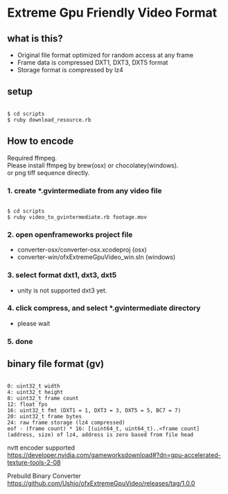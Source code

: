# Extreme Gpu Friendly Video Format

## what is this?
- Original file format optimized for random access at any frame
- Frame data is compressed DXT1, DXT3, DXT5 format
- Storage format is compressed by lz4

## setup

```

$ cd scripts
$ ruby download_resource.rb

```

## How to encode
Required ffmpeg.<br>
Please install ffmpeg by brew(osx) or chocolatey(windows).<br>
or png tiff sequence directly. <br>

### 1. create \*.gvintermediate from any video file

```

$ cd scripts
$ ruby video_to_gvintermediate.rb footage.mov

```

### 2. open openframeworks project file
- converter-osx/converter-osx.xcodeproj  (osx)
- converter-win/ofxExtremeGpuVideo_win.sln (windows)

### 3. select format dxt1, dxt3, dxt5
- unity is not supported dxt3 yet.

### 4. click compress, and select \*.gvintermediate directory
- please wait

### 5. done

## binary file format (gv)

```

0: uint32_t width
4: uint32_t height
8: uint32_t frame count
12: float fps
16: uint32_t fmt (DXT1 = 1, DXT3 = 3, DXT5 = 5, BC7 = 7)
20: uint32_t frame bytes
24: raw frame storage (lz4 compressed)
eof - (frame count) * 16: [(uint64_t, uint64_t)..<frame count] (address, size) of lz4, address is zero based from file head

```

nvtt encoder supported
https://developer.nvidia.com/gameworksdownload#?dn=gpu-accelerated-texture-tools-2-08


Prebuild Binary Converter
https://github.com/Ushio/ofxExtremeGpuVideo/releases/tag/1.0.0